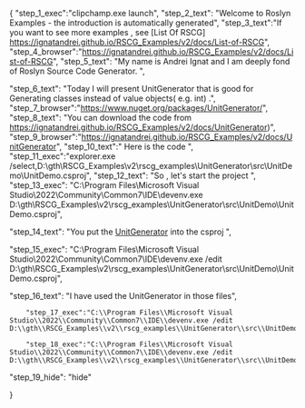 {
    "step_1_exec":"clipchamp.exe launch",
    "step_2_text": "Welcome to Roslyn Examples - the introduction is automatically generated",
    "step_3_text":"If you want to see more examples , see  [List Of RSCG] https://ignatandrei.github.io/RSCG_Examples/v2/docs/List-of-RSCG",
    "step_4_browser":"https://ignatandrei.github.io/RSCG_Examples/v2/docs/List-of-RSCG",
    "step_5_text": "My name is Andrei Ignat and I am deeply fond of Roslyn Source Code Generator. ",

"step_6_text": "Today I will present UnitGenerator  that is good for Generating classes instead of value objects( e.g. int) .",
"step_7_browser":"https://www.nuget.org/packages/UnitGenerator/",
"step_8_text": "You can download the code from https://ignatandrei.github.io/RSCG_Examples/v2/docs/UnitGenerator)",
"step_9_browser":"https://ignatandrei.github.io/RSCG_Examples/v2/docs/UnitGenerator",
"step_10_text":" Here is the code ",
"step_11_exec":"explorer.exe /select,D:\\gth\\RSCG_Examples\\v2\\rscg_examples\\UnitGenerator\\src\\UnitDemo\\UnitDemo.csproj",
"step_12_text": "So , let's start the project ",
"step_13_exec": "C:\\Program Files\\Microsoft Visual Studio\\2022\\Community\\Common7\\IDE\\devenv.exe D:\\gth\\RSCG_Examples\\v2\\rscg_examples\\UnitGenerator\\src\\UnitDemo\\UnitDemo.csproj",

"step_14_text": "You put the  [UnitGenerator](https://www.nuget.org/packages/UnitGenerator/) into the csproj ",

"step_15_exec": "C:\\Program Files\\Microsoft Visual Studio\\2022\\Community\\Common7\\IDE\\devenv.exe /edit D:\\gth\\RSCG_Examples\\v2\\rscg_examples\\UnitGenerator\\src\\UnitDemo\\UnitDemo.csproj",

"step_16_text": "I have used the UnitGenerator in those files",


        "step_17_exec":"C:\\Program Files\\Microsoft Visual Studio\\2022\\Community\\Common7\\IDE\\devenv.exe /edit D:\\gth\\RSCG_Examples\\v2\\rscg_examples\\UnitGenerator\\src\\UnitDemo\\Person.cs",
    
        "step_18_exec":"C:\\Program Files\\Microsoft Visual Studio\\2022\\Community\\Common7\\IDE\\devenv.exe /edit D:\\gth\\RSCG_Examples\\v2\\rscg_examples\\UnitGenerator\\src\\UnitDemo\\Program.cs",
    
"step_19_hide": "hide"


}